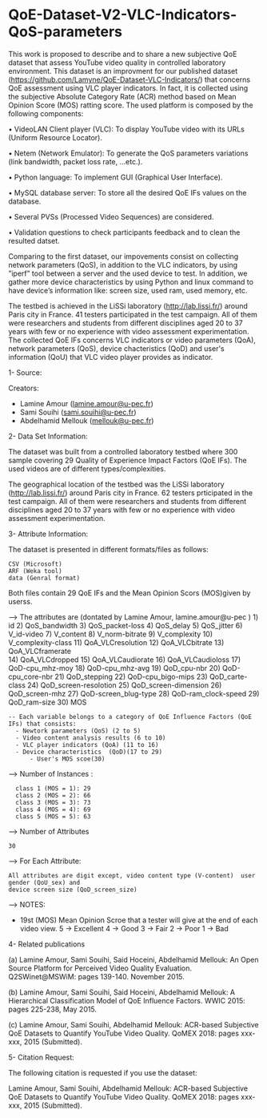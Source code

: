 # QoE-Dataset-V2-VLC-Indicators-QoS-parameters

This work is proposed to describe and to share a new subjective QoE dataset that assess YouTube video quality in controlled
laboratory environment. This dataset is an improvment for our published dataset (https://github.com/Lamyne/QoE-Dataset-VLC-Indicators/) that concerns QoE assessment using VLC player indicators. In fact, it is collected using the subjective Absolute Category Rate (ACR) method based on Mean Opinion Score (MOS) ratting score. The used platform is composed by the following components:

• VideoLAN  Client  player  (VLC):  To  display  YouTube video with its URLs (Uniform Resource Locator).

• Netem (Network Emulator): To generate the QoS parameters variations (link bandwidth, packet loss rate, ...etc.).

• Python  language:  To  implement  GUI  (Graphical  User Interface).

• MySQL database server: To store all the desired QoE IFs values on the database.

• Several PVSs (Processed Video Sequences) are considered.

• Validation questions to check participants feedback and to clean the resulted datset.


Comparing to the first dataset, our impovements consist on collecting network parameters (QoS), in addition to the VLC indicators, by  using ”iperf” tool between  a server  and  the  used  device  to  test. In addition, we gather more device  characteristics by using  Python  and  linux command to have device’s information like: screen size, used ram, used memory, etc.



The testbed is achieved in the LiSSi laboratory (http://lab.lissi.fr/) around Paris city in France. 41 testers participated in the test campaign. All of them were researchers and students from different disciplines aged 20 to 37 years with few or no experience with video assessment experimentation. The collected QoE IFs concerns  VLC indicators or video parameters (QoA), network parameters (QoS), device chacteristics (QoD) and user's information (QoU) that VLC video player provides as indicator.





1- Source:

Creators: 
- Lamine Amour (lamine.amour@u-pec.fr) 
- Sami Souihi (sami.souihi@u-pec.fr) 
- Abdelhamid Mellouk (mellouk@u-pec.fr)

2- Data Set Information:

The dataset was built from a controlled laboratory testbed where 300 sample covering 29 Quality of Experience Impact Factors (QoE IFs). 
The used videos are of different types/complexities.

The geographical location of the testbed was the LiSSi laboratory (http://lab.lissi.fr/) around Paris city in France. 62 testers 
prticipated in the test campaign. All of them were researchers and students from different disciplines aged 20 to 37 years with
few or no experience with video assessment experimentation.

3- Attribute Information:

The dataset is presented in different formats/files as follows:

    CSV (Microsoft)
    ARF (Weka tool)
    data (Genral format)

Both files contain 29 QoE IFs and the Mean Opinion Scors (MOS)given by userss. 

 --> The attributes are (dontated by Lamine Amour, 
	lamine.amour@u-pec )
 	1)  id
	2)  QoS_bandwidth
	3)  QoS_packet-loss
	4)  QoS_delay
	5)  QoS_jitter
	6)  V_id-video
	7)  V_content
	8)  V_norm-bitrate
	9)  V_complexity
	10) V_complexity-class
	11) QoA_VLCresolution
 	12) QoA_VLCbitrate
	13) QoA_VLCframerate  
 	14) QoA_VLCdropped
	15) QoA_VLCaudiorate
 	16) QoA_VLCaudioloss
 	17) QoD-cpu_mhz-moy
	18) QoD-cpu_mhz-avg 
	19) QoD_cpu-nbr
	20) QoD-cpu_core-nbr
 	21) QoD_stepping
	22) QoD-cpu_bigo-mips
	23) QoD_carte-class
	24) QoD_screen-resolotion
	25) QoD_screen-dimension
	26) QoD_screen-mhz
	27) QoD-screen_blug-type
	28) QoD-ram_clock-speed
	29) QoD_ram-size
       30) MOS
	
	-- Each variable belongs to a category of QoE Influence Factors (QoE IFs) that consists:
	  - Newtork parameters (QoS) (2 to 5)
	  - Video content analysis results (6 to 10)
	  - VLC player indicators (QoA) (11 to 16)
	  - Device characteristics  (QoD)(17 to 29)
          - User's MOS scoe(30)		  
             
 --> Number of Instances : 

      class 1 (MOS = 1): 29  
      class 2 (MOS = 2): 66
      class 3 (MOS = 3): 73
      class 4 (MOS = 4): 69
      class 5 (MOS = 5): 63

 --> Number of Attributes 
	
	30

 --> For Each Attribute:

	All attributes are digit except, video content type (V-content)  user gender (QoU_sex) and 
	device screen size (QoD_screen_size)
	
	
 --> NOTES: 
        
- 19st (MOS) Mean Opinion Scroe that a tester will give at the end of each video view.
	  5 -> Excellent
	  4 -> Good
	  3 -> Fair
	  2 -> Poor
          1 -> Bad

4- Related publications

(a) Lamine Amour, Sami Souihi, Said Hoceini, Abdelhamid Mellouk: An Open Source Platform for Perceived Video Quality Evaluation.
Q2SWinet@MSWiM: pages 139-140. November 2015.

(b) Lamine Amour, Sami Souihi, Said Hoceini, Abdelhamid Mellouk: A Hierarchical Classification Model of QoE Influence Factors. 
WWIC 2015: pages 225-238, May 2015.

(c) Lamine Amour, Sami Souihi, Abdelhamid Mellouk: ACR-based Subjective QoE Datasets to Quantify YouTube Video Quality. 
QoMEX 2018: pages xxx-xxx, 2015 (Submitted).

5- Citation Request:

The following citation is requested if you use the dataset:

Lamine Amour, Sami Souihi, Abdelhamid Mellouk: ACR-based Subjective QoE Datasets to Quantify YouTube Video Quality.
QoMEX 2018: pages xxx-xxx, 2015 (Submitted).
